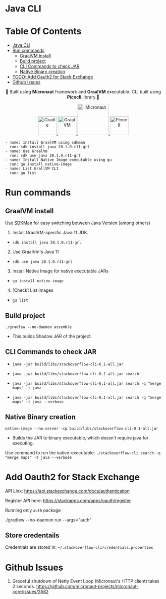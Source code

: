 # Java CLI

# Table Of Contents

- [Java CLI](#java-cli)
- [Run commands](#run-commands)
  * [GraalVM install](#graalvm-install)
  * [Build project](#build-project)
  * [CLI Commands to check JAR](#cli-commands-to-check-jar)
  * [Native Binary creation](#native-binary-creation)
- [TODO: Add Oauth2 for Stack Exchange](#todo-add-oauth2-for-stack-exchange)
- [Github Issues](#github-issues)

<p align="center">
  🔨 Built using <b>Micronaut</b> framework and <b>GraalVM</b> executable. CLI built using <b>Picocli</b> library.🔨
</p>



<p align="center">
  <a href=https://docs.gradle.org/current/userguide/userguide.html">
    <img alt="Gradle" src="https://gradle.org/images/gradle-knowledge-graph-logo.png?20170228" width="60" />
  </a>
  <a href="https://micronaut.io/learn.html">
    <img alt="GraalVM" src="https://www.opencodez.com/wp-content/uploads/2019/08/Micronaut.png" width="60" />
  </a>
  <a href="https://www.graalvm.org/docs/">
    <img alt="Micronaut" src="https://www.graalvm.org/resources/img/graalvm.png" width="100" />
  </a>
  <a href="https://picocli.info/">
    <img alt="Picocli" src="https://img.stackshare.io/service/10857/picocli.png" width="60" />
  </a>

  
  
  
    - name: Install GraalVM using sdkman
      run: sdk install java 20.1.0.r11-grl
    - name: Use GraalVm
      run: sdk use java 20.1.0.r11-grl
    - name: Install Native Image executable using gu
      run: gu install native-image
    - name: List GrallVM CLI
      run: gu list
  



# Run commands 

## GraalVM install 

Use [SDKMan](https://sdkman.io/) for easy switching between Java Version (among others)

1. Install GraalVM-specific Java 11 JDK.
- `sdk install java 20.1.0.r11-grl`

2. Use GraalVm's Java 11
- `sdk use java 20.1.0.r11-grl`

3. Install Native Image for native executable JARs
- `gu install native-image`

4. [Check] List images
- `gu list`


## Build project

`./gradlew --no-daemon assemble`

- This builds Shadow JAR of the project.


## CLI Commands to check JAR

- `java -jar build/libs/stackoverflow-cli-0.1-all.jar`

- `java -jar build/libs/stackoverflow-cli-0.1-all.jar search`
- `java -jar build/libs/stackoverflow-cli-0.1-all.jar search -q "merge maps" -t java`

- `java -jar build/libs/stackoverflow-cli-0.1-all.jar search -q "merge maps" -t java --verbose`

## Native Binary creation

`native-image --no-server -cp build/libs/stackoverflow-cli-0.1-all.jar`
- Builds the JAR to binary executable, which doesn't require java for executing.

Use command to run the native-executable: `./stackoverflow-cli search -q "merge maps" -t java --verbose`


# Add Oauth2 for Stack Exchange


API Link: https://api.stackexchange.com/docs/authentication

Register API here: https://stackapps.com/apps/oauth/register


Running only `auth` package

./gradlew --no-daemon run --args="auth" 

## Store credentails

Credentials are stored in: `~/.stackoverflow-cli/credentials.properties`

# Github Issues

1. Graceful shutdown of Netty Event Loop (Micronaut's HTTP client) takes 2 seconds. 
https://github.com/micronaut-projects/micronaut-core/issues/3582


